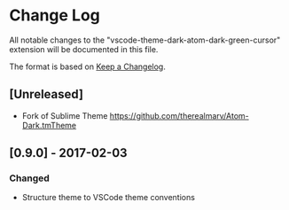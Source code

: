 # Change Log
All notable changes to the "vscode-theme-dark-atom-dark-green-cursor" extension will be documented in this file.

The format is based on [Keep a Changelog](http://keepachangelog.com/).

## [Unreleased]
- Fork of Sublime Theme https://github.com/therealmarv/Atom-Dark.tmTheme

## [0.9.0] - 2017-02-03
### Changed
- Structure theme to VSCode theme conventions
